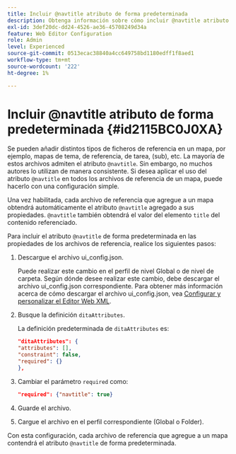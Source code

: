 ```yaml
---
title: Incluir @navtitle atributo de forma predeterminada
description: Obtenga información sobre cómo incluir @navtitle atributo de forma predeterminada
exl-id: 3def20dc-dd24-4526-ae36-45708249d34a
feature: Web Editor Configuration
role: Admin
level: Experienced
source-git-commit: 0513ecac38840a4cc649758bd1180edff1f8aed1
workflow-type: tm+mt
source-wordcount: '222'
ht-degree: 1%

---
```


# Incluir @navtitle atributo de forma predeterminada {#id2115BC0J0XA}

Se pueden añadir distintos tipos de ficheros de referencia en un mapa, por ejemplo, mapas de tema, de referencia, de tarea, \(sub\), etc. La mayoría de estos archivos admiten el atributo `@navtitle`. Sin embargo, no muchos autores lo utilizan de manera consistente. Si desea aplicar el uso del atributo `@navtitle` en todos los archivos de referencia de un mapa, puede hacerlo con una configuración simple.

Una vez habilitada, cada archivo de referencia que agregue a un mapa obtendrá automáticamente el atributo `@navtitle` agregado a sus propiedades. `@navtitle` también obtendrá el valor del elemento `title` del contenido referenciado.

Para incluir el atributo `@navtitle` de forma predeterminada en las propiedades de los archivos de referencia, realice los siguientes pasos:

1. Descargue el archivo ui\_config.json.

   Puede realizar este cambio en el perfil de nivel Global o de nivel de carpeta. Según dónde desee realizar este cambio, debe descargar el archivo ui\_config.json correspondiente. Para obtener más información acerca de cómo descargar el archivo ui\_config.json, vea [Configurar y personalizar el Editor Web XML](conf-folder-level.md#id2065G300O5Z).

1. Busque la definición `ditaAttributes`.

   La definición predeterminada de `ditaAttributes` es:

   ```json
   "ditaAttributes": {
   "attributes": [],
   "constraint": false,
   "required": {}
   },
   ```

1. Cambiar el parámetro `required` como:

   ```json
   "required": {"navtitle": true}
   ```

1. Guarde el archivo.

1. Cargue el archivo en el perfil correspondiente \(Global o Folder\).


Con esta configuración, cada archivo de referencia que agregue a un mapa contendrá el atributo `@navtitle` de forma predeterminada.
